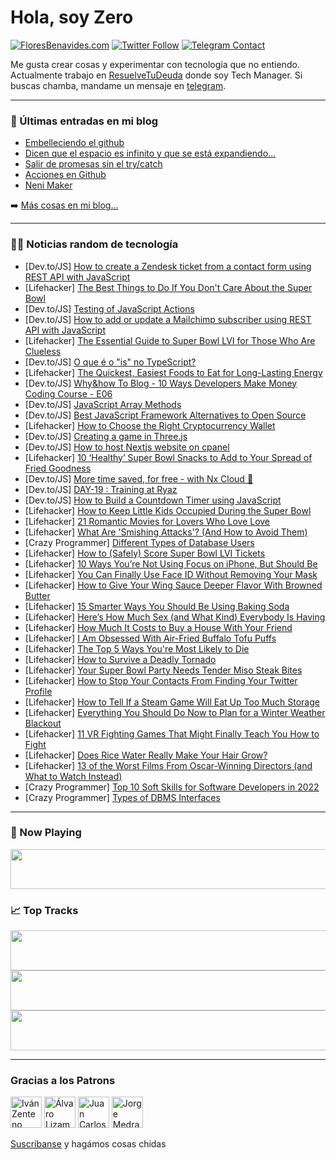 # Hola, soy Zero

[![FloresBenavides.com](https://img.shields.io/website?down_message=oops&label=MiBlog&style=for-the-badge&up_message=online&url=https%3A%2F%2Ffloresbenavides.com)](https://floresbenavides.com) [![Twitter Follow](https://img.shields.io/twitter/follow/ZeroDragon?color=%231DA1F2&label=Follow&logo=twitter&logoColor=ffffff&style=for-the-badge)](https://twitter.com/zerodragon) [![Telegram Contact](https://img.shields.io/badge/escr%C3%ADbeme-ZeroDragon-%2326A5E4?style=for-the-badge&logo=telegram)](https://t.me/zerodragon)

Me gusta crear cosas y experimentar con tecnología que no entiendo.
Actualmente trabajo en [ResuelveTuDeuda](http://github.com/resuelve) donde soy Tech Manager.
Si buscas chamba, mandame un mensaje en [telegram](https://t.me/zerodragon).

---

### 📕 Últimas entradas en mi blog
<!-- BLOG-POST-LIST:START -->
- [Embelleciendo el github](https://floresbenavides.com/embelleciendo-el-github/)
- [Dicen que el espacio es infinito y que se está expandiendo…](https://floresbenavides.com/dicen-que-el-espacio-es-infinito-y-que-se-esta-expandiendo/)
- [Salir de promesas sin el try/catch](https://floresbenavides.com/salir-de-promesas-sin-el-try-catch/)
- [Acciones en Github](https://floresbenavides.com/acciones-en-github/)
- [Neni Maker](https://floresbenavides.com/neni-maker/)
<!-- BLOG-POST-LIST:END -->

➡️ [Más cosas en mi blog...](https://floresbenavides.com)

---

### 👨‍💻 Noticias random de tecnología
<!-- TECH-POSTS:START -->
- [Dev.to/JS] [How to create a Zendesk ticket from a contact form using REST API with JavaScript](https://dev.to/abdulrahman_sk/how-to-create-a-zendesk-ticket-from-a-contact-form-using-rest-api-with-javascript-2147)
- [Lifehacker] [The Best Things to Do If You Don&#39;t Care About the Super Bowl](https://lifehacker.com/the-best-things-to-do-if-you-dont-care-about-the-super-1848482420)
- [Dev.to/JS] [Testing of JavaScript Actions](https://dev.to/cardinalby/testing-of-javascript-actions-20a6)
- [Dev.to/JS] [How to add or update a Mailchimp subscriber using REST API with JavaScript](https://dev.to/abdulrahman_sk/how-to-add-or-update-a-mailchimp-subscriber-using-rest-api-with-javascript-ill)
- [Lifehacker] [The Essential Guide to Super Bowl LVI for Those Who Are Clueless](https://lifehacker.com/the-essential-guide-to-super-bowl-lvi-for-those-who-are-1848500134)
- [Dev.to/JS] [O que é o &quot;is&quot; no TypeScript?](https://dev.to/fdaciuk/o-que-e-o-is-no-typescript-2g4m)
- [Lifehacker] [The Quickest, Easiest Foods to Eat for Long-Lasting Energy](https://lifehacker.com/the-quickest-easiest-foods-to-eat-for-long-lasting-ene-1848499597)
- [Dev.to/JS] [Why&amp;how To Blog - 10 Ways Developers Make Money Coding Course - E06](https://dev.to/danfleser/whyhow-to-blog-10-ways-developers-make-money-coding-course-e06-1gf)
- [Dev.to/JS] [JavaScript Array Methods](https://dev.to/magnuspedro/javascript-array-methods-4o6g)
- [Dev.to/JS] [Best JavaScript Framework Alternatives to Open Source](https://dev.to/ideradevtools/best-javascript-framework-alternatives-to-open-source-5ehd)
- [Lifehacker] [How to Choose the Right Cryptocurrency Wallet](https://lifehacker.com/how-to-choose-the-right-cryptocurrency-wallet-1848482354)
- [Dev.to/JS] [Creating a game in Three.js](https://dev.to/logrocket/creating-a-game-in-threejs-2hi5)
- [Dev.to/JS] [How  to host Nextjs website on cpanel](https://dev.to/beyond5575/how-to-host-nextjs-website-on-cpanel-2dij)
- [Lifehacker] [10 ‘Healthy’ Super Bowl Snacks to Add to Your Spread of Fried Goodness](https://lifehacker.com/10-healthy-super-bowl-snacks-to-add-to-your-spread-of-1848494202)
- [Dev.to/JS] [More time saved, for free - with Nx Cloud 🎉](https://dev.to/nrwl/more-time-saved-for-free-with-nx-cloud-4a2j)
- [Dev.to/JS] [DAY-19 : Training at Ryaz](https://dev.to/mahin651/day-19-training-at-ryaz-1om)
- [Dev.to/JS] [How to Build a Countdown Timer using JavaScript](https://dev.to/shantanu_jana/how-to-build-a-countdown-timer-using-javascript-4f4h)
- [Lifehacker] [How to Keep Little Kids Occupied During the Super Bowl](https://lifehacker.com/how-to-keep-little-kids-occupied-during-the-super-bowl-1848494883)
- [Lifehacker] [21 Romantic Movies for Lovers Who Love Love](https://lifehacker.com/21-romantic-movies-for-lovers-who-love-love-1848489603)
- [Lifehacker] [What Are &#39;Smishing Attacks&#39;? &lpar;And How to Avoid Them&rpar;](https://lifehacker.com/what-are-smishing-attacks-and-how-to-avoid-them-1848495597)
- [Crazy Programmer] [Different Types of Database Users](https://www.thecrazyprogrammer.com/2022/02/types-of-database-users.html)
- [Lifehacker] [How to &lpar;Safely&rpar; Score Super Bowl LVI Tickets](https://lifehacker.com/how-to-safely-score-super-bowl-lv-tickets-1848498571)
- [Lifehacker] [10 Ways You’re Not Using Focus on iPhone, But Should Be](https://lifehacker.com/10-ways-you-re-not-using-focus-on-iphone-but-should-be-1848497964)
- [Lifehacker] [You Can Finally Use Face ID Without Removing Your Mask](https://lifehacker.com/you-can-finally-use-face-id-without-removing-your-mask-1848494233)
- [Lifehacker] [How to Give Your Wing Sauce Deeper Flavor With Browned Butter](https://lifehacker.com/how-to-give-your-wing-sauce-deeper-flavor-with-browned-1848495876)
- [Lifehacker] [15 Smarter Ways You Should Be Using Baking Soda](https://lifehacker.com/15-smarter-ways-you-should-be-using-baking-soda-1848491125)
- [Lifehacker] [Here’s How Much Sex &lpar;and What Kind&rpar; Everybody Is Having](https://lifehacker.com/here-s-how-much-sex-everybody-is-having-1795561168)
- [Lifehacker] [How Much It Costs to Buy a House With Your Friend](https://lifehacker.com/how-much-it-costs-to-buy-a-house-with-your-friend-1848494591)
- [Lifehacker] [I Am Obsessed With Air-Fried Buffalo Tofu Puffs](https://lifehacker.com/i-am-obsessed-with-air-fried-buffalo-tofu-puffs-1848494566)
- [Lifehacker] [The Top 5 Ways You&#39;re Most Likely to Die](https://lifehacker.com/the-top-5-ways-youre-most-likely-to-die-1848494095)
- [Lifehacker] [How to Survive a Deadly Tornado](https://lifehacker.com/how-to-survive-a-deadly-tornado-1848493459)
- [Lifehacker] [Your Super Bowl Party Needs Tender Miso Steak Bites](https://lifehacker.com/your-super-bowl-party-needs-tender-miso-steak-bites-1848493012)
- [Lifehacker] [How to Stop Your Contacts From Finding Your Twitter Profile](https://lifehacker.com/how-to-stop-your-contacts-from-finding-your-twitter-pro-1848491997)
- [Lifehacker] [How to Tell If a Steam Game Will Eat Up Too Much Storage](https://lifehacker.com/how-to-tell-if-a-steam-game-will-eat-up-too-much-storag-1848490551)
- [Lifehacker] [Everything You Should Do Now to Plan for a Winter Weather Blackout](https://lifehacker.com/everything-you-should-do-now-to-plan-for-a-winter-weath-1848490402)
- [Lifehacker] [11 VR Fighting Games That Might Finally Teach You How to Fight](https://lifehacker.com/11-vr-fighting-games-that-might-finally-teach-you-how-t-1848483812)
- [Lifehacker] [Does Rice Water Really Make Your Hair Grow?](https://lifehacker.com/does-rice-water-really-make-your-hair-grow-1848484522)
- [Lifehacker] [13 of the Worst Films From Oscar-Winning Directors &lpar;and What to Watch Instead&rpar;](https://lifehacker.com/13-of-the-worst-films-from-oscar-winning-directors-and-1848474772)
- [Crazy Programmer] [Top 10 Soft Skills for Software Developers in 2022](https://www.thecrazyprogrammer.com/2022/02/soft-skills-for-software-developers.html)
- [Crazy Programmer] [Types of DBMS Interfaces](https://www.thecrazyprogrammer.com/2022/02/dbms-interfaces.html)<!-- TECH-POSTS:END -->

---

### 🎵 Now Playing
<a href="https://spotify-now-playing-dun.vercel.app/now-playing?open"><img src="https://spotify-now-playing-dun.vercel.app/now-playing" width="540" height="64"></a>

### 📈 Top Tracks
<a href="https://spotify-now-playing-dun.vercel.app/top-tracks?i=1&open"><img src="https://spotify-now-playing-dun.vercel.app/top-tracks?i=1" width="540" height="64"></a>
<a href="https://spotify-now-playing-dun.vercel.app/top-tracks?i=2&open"><img src="https://spotify-now-playing-dun.vercel.app/top-tracks?i=2" width="540" height="64"></a>
<a href="https://spotify-now-playing-dun.vercel.app/top-tracks?i=3&open"><img src="https://spotify-now-playing-dun.vercel.app/top-tracks?i=3" width="540" height="64"></a>

---

### Gracias a los Patrons
[<img src="https://avatars.githubusercontent.com/u/243380?v=4" alt="Iván Zenteno" width="50px">](https://github.com/k001) [<img src="https://avatars.githubusercontent.com/u/19955639?v=4" alt="Álvaro Lizama" width="50px">](https://github.com/alvarolizama) [<img src="https://avatars.githubusercontent.com/u/2718753?v=4" alt="Juan Carlos Ruiz" width="50px">](https://github.com/JuanCrg90) [<img src="https://avatars.githubusercontent.com/u/37025?v=4" alt="Jorge Medrano" width="50px">](https://github.com/h1pp1e) 

[Suscríbanse](https://www.patreon.com/zerodragon) y hagámos cosas chidas
